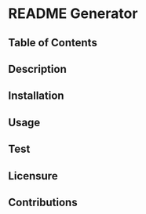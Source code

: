 # README Generator 
 
## Table of Contents 
 
## Description 
 
## Installation 
 
## Usage 
 
## Test 
 
## Licensure 
 
## Contributions 
 
